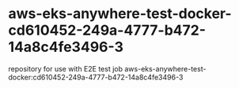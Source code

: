 # aws-eks-anywhere-test-docker-cd610452-249a-4777-b472-14a8c4fe3496-3
repository for use with E2E test job aws-eks-anywhere-test-docker:cd610452-249a-4777-b472-14a8c4fe3496-3
